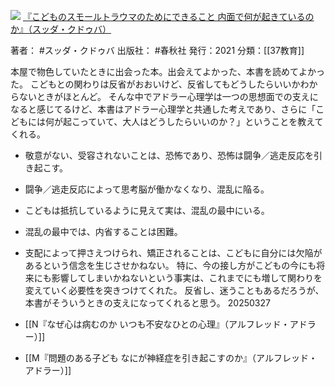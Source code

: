 ![](https://gyazo.com/8cc4caaad3a64a5cfb33335759a31269/raw)
[『こどものスモールトラウマのためにできること 内面で何が起きているのか』（スッダ・クドゥバ）](https://amzn.to/41KtzM9)

著者： #スッダ・クドゥバ 
出版社： #春秋社 
発行：2021
分類：[[37教育]]

本屋で物色していたときに出会った本。出会えてよかった、本書を読めてよかった。
こどもとの関わりは反省がおおいけど、反省してもどうしたらいいかわからないときがほとんど。
そんな中でアドラー心理学は一つの思想面での支えになると感じてるけど、本書はアドラー心理学と共通した考えであり、さらに「こどもには何が起こっていて、大人はどうしたらいいのか？」ということを教えてくれる。
- 敬意がない、受容されないことは、恐怖であり、恐怖は闘争／逃走反応を引き起こす。
- 闘争／逃走反応によって思考脳が働かなくなり、混乱に陥る。
- こどもは抵抗しているように見えて実は、混乱の最中にいる。
- 混乱の最中では、内省することは困難。
- 支配によって押さえつけられ、矯正されることは、こどもに自分には欠陥があるという信念を生じさせかねない。
特に、今の接し方がこどもの今にも将来にも影響してしまいかねないという事実は、これまでにも増して関わりを変えていく必要性を突きつけてくれた。
反省し、迷うこともあるだろうが、本書がそういうときの支えになってくれると思う。
20250327

- [[N『なぜ心は病むのか いつも不安なひとの心理』（アルフレッド・アドラー）]]
- [[M『問題のある子ども なにが神経症を引き起こすのか』（アルフレッド・アドラー）]]